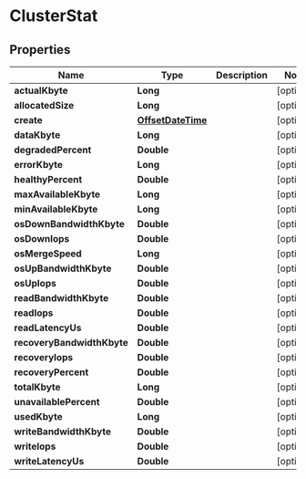# ClusterStat

## Properties
Name | Type | Description | Notes
------------ | ------------- | ------------- | -------------
**actualKbyte** | **Long** |  |  [optional]
**allocatedSize** | **Long** |  |  [optional]
**create** | [**OffsetDateTime**](OffsetDateTime.md) |  |  [optional]
**dataKbyte** | **Long** |  |  [optional]
**degradedPercent** | **Double** |  |  [optional]
**errorKbyte** | **Long** |  |  [optional]
**healthyPercent** | **Double** |  |  [optional]
**maxAvailableKbyte** | **Long** |  |  [optional]
**minAvailableKbyte** | **Long** |  |  [optional]
**osDownBandwidthKbyte** | **Double** |  |  [optional]
**osDownIops** | **Double** |  |  [optional]
**osMergeSpeed** | **Long** |  |  [optional]
**osUpBandwidthKbyte** | **Double** |  |  [optional]
**osUpIops** | **Double** |  |  [optional]
**readBandwidthKbyte** | **Double** |  |  [optional]
**readIops** | **Double** |  |  [optional]
**readLatencyUs** | **Double** |  |  [optional]
**recoveryBandwidthKbyte** | **Double** |  |  [optional]
**recoveryIops** | **Double** |  |  [optional]
**recoveryPercent** | **Double** |  |  [optional]
**totalKbyte** | **Long** |  |  [optional]
**unavailablePercent** | **Double** |  |  [optional]
**usedKbyte** | **Long** |  |  [optional]
**writeBandwidthKbyte** | **Double** |  |  [optional]
**writeIops** | **Double** |  |  [optional]
**writeLatencyUs** | **Double** |  |  [optional]
